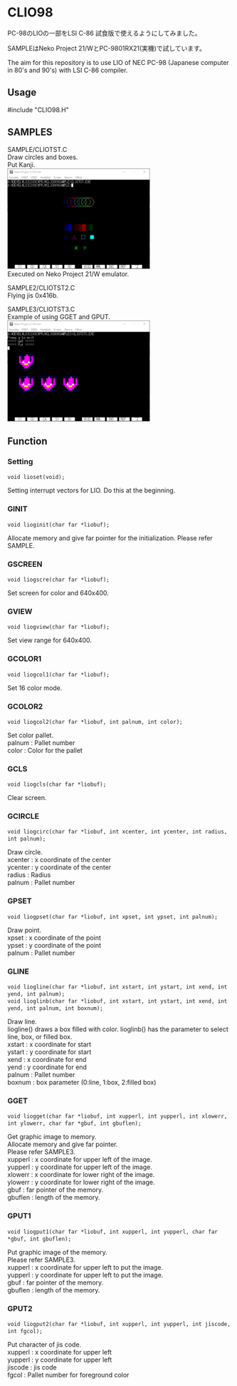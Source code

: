 # CLIO98

PC-98のLIOの一部をLSI C-86 試食版で使えるようにしてみました。

SAMPLEはNeko Project 21/WとPC-9801RX21(実機)で試しています。

The aim for this repository is to use LIO of NEC PC-98 (Japanese computer in 80's and 90's)
with LSI C-86 compiler.

## Usage
#include "CLIO98.H"

## SAMPLES
SAMPLE/CLIOTST.C  
Draw circles and boxes.  
Put Kanji.  
<img src=IMAGE/CLIOTST_NP21W_3.png width="320pix">  
Executed on Neko Project 21/W emulator.  

SAMPLE2/CLIOTST2.C  
Flying jis 0x416b.

SAMPLE3/CLIOTST3.C  
Example of using GGET and GPUT.  
<img src=IMAGE/CLIOTST3_NP21W.png width="320pix">  

## Function

### Setting
    void lioset(void);
Setting interrupt vectors for LIO. 
Do this at the beginning.

### GINIT
    void lioginit(char far *liobuf);
Allocate memory and give far pointer for the initialization.
Please refer SAMPLE. 

### GSCREEN
    void liogscre(char far *liobuf);
Set screen for color and 640x400.

### GVIEW
    void liogview(char far *liobuf);
Set view range for 640x400.

### GCOLOR1
    void liogcol1(char far *liobuf);
Set 16 color mode.    

### GCOLOR2
    void liogcol2(char far *liobuf, int palnum, int color);
Set color pallet.  
palnum : Pallet number  
color  : Color for the pallet  

### GCLS
    void liogcls(char far *liobuf);
Clear screen.    

### GCIRCLE
    void liogcirc(char far *liobuf, int xcenter, int ycenter, int radius, int palnum);
Draw circle.  
xcenter : x coordinate of the center  
ycenter : y coordinate of the center  
radius : Radius  
palnum : Pallet number  

### GPSET
    void liogpset(char far *liobuf, int xpset, int ypset, int palnum);
Draw point.  
xpset : x coordinate of the point  
ypset : y coordinate of the point  
palnum : Pallet number  

### GLINE
    void liogline(char far *liobuf, int xstart, int ystart, int xend, int yend, int palnum);
    void lioglinb(char far *liobuf, int xstart, int ystart, int xend, int yend, int palnum, int boxnum);
Draw line.  
liogline() draws a box filled with color.
lioglinb() has the parameter to select line, box, or filled box.    
xstart : x coordinate for start  
ystart : y coordinate for start  
xend : x coordinate for end  
yend : y coordinate for end  
palnum : Pallet number  
boxnum : box parameter (0:line, 1:box, 2:filled box)  

### GGET
    void liogget(char far *liobuf, int xupperl, int yupperl, int xlowerr, int ylowerr, char far *gbuf, int gbuflen);
Get graphic image to memory.  
Allocate memory and give far pointer.  
Please refer SAMPLE3.  
xupperl : x coordinate for upper left of the image.  
yupperl : y coordinate for upper left of the image.  
xlowerr : x coordinate for lower right of the image.  
ylowerr : y coordinate for lower right of the image.  
gbuf : far pointer of the memory.  
gbuflen : length of the memory.  

### GPUT1
    void liogput1(char far *liobuf, int xupperl, int yupperl, char far *gbuf, int gbuflen);
Put graphic image of the memory.  
Please refer SAMPLE3.  
xupperl : x coordinate for upper left to put the image.  
yupperl : y coordinate for upper left to put the image.  
gbuf : far pointer of the memory.  
gbuflen : length of the memory. 

### GPUT2
    void liogput2(char far *liobuf, int xupperl, int yupperl, int jiscode, int fgcol);
Put character of jis code.  
xupperl : x coordinate for upper left  
yupperl : y coordinate for upper left  
jiscode : jis code  
fgcol : Pallet number for foreground color  
  


